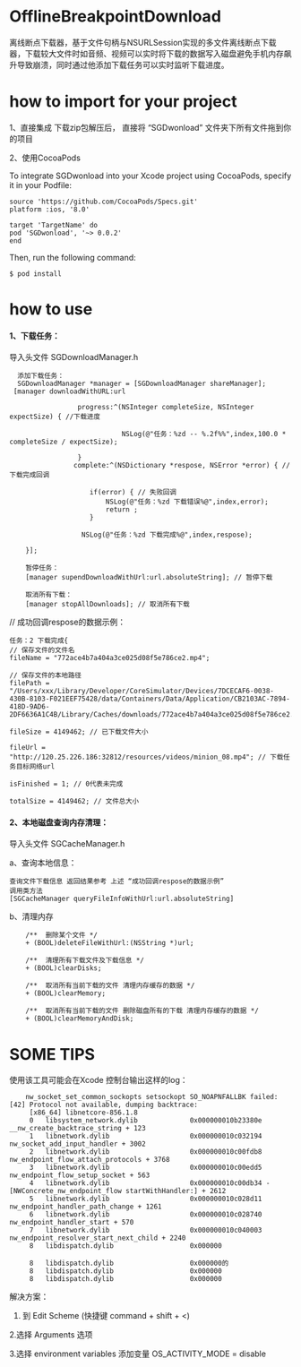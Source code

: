 # OfflineBreakpointDownload 
离线断点下载器，基于文件句柄与NSURLSession实现的多文件离线断点下载器，下载较大文件时如音频、视频可以实时将下载的数据写入磁盘避免手机内存飙升导致崩溃，同时通过他添加下载任务可以实时监听下载进度。

# how to import for your project

  1、直接集成 下载zip包解压后， 直接将 “SGDwonload” 文件夹下所有文件拖到你的项目
  
  2、使用CocoaPods
  
 To integrate SGDwonload into your Xcode project using CocoaPods, specify it in your Podfile:

	source 'https://github.com/CocoaPods/Specs.git'
	platform :ios, '8.0'
	
	target 'TargetName' do
	pod 'SGDwonload', '~> 0.0.2'
	end
Then, run the following command:

	$ pod install


# how to use

#### 1、下载任务：

导入头文件 SGDownloadManager.h
    
	  添加下载任务：
	  SGDownloadManager *manager = [SGDownloadManager shareManager];
     [manager downloadWithURL:url
    
                     progress:^(NSInteger completeSize, NSInteger expectSize) { //下载进度
            
                                NSLog(@"任务：%zd -- %.2f%%",index,100.0 * completeSize / expectSize);
            
                     }
                    complete:^(NSDictionary *respose, NSError *error) { // 下载完成回调
      
                        if(error) { // 失败回调
                            NSLog(@"任务：%zd 下载错误%@",index,error);
                            return ;
                 		}
                    
                      NSLog(@"任务：%zd 下载完成%@",index,respose);

        }];
        
        暂停任务：
        [manager supendDownloadWithUrl:url.absoluteString]; // 暂停下载
        
        取消所有下载：
        [manager stopAllDownloads]; // 取消所有下载
        
  // 成功回调respose的数据示例：
    		
    任务：2 下载完成{
    // 保存文件的文件名
    fileName = "772ace4b7a404a3ce025d08f5e786ce2.mp4"; 
    
    // 保存文件的本地路径
    filePath = "/Users/xxx/Library/Developer/CoreSimulator/Devices/7DCECAF6-0038-430B-8103-F021EEF75428/data/Containers/Data/Application/CB2103AC-7894-418D-9AD6-2DF6636A1C4B/Library/Caches/downloads/772ace4b7a404a3ce025d08f5e786ce2.mp4";
   
    fileSize = 4149462; // 已下载文件大小
   
    fileUrl = "http://120.25.226.186:32812/resources/videos/minion_08.mp4"; // 下载任务目标网络url
   
    isFinished = 1; // 0代表未完成
   
    totalSize = 4149462; // 文件总大小
    
#### 2、本地磁盘查询内存清理：
导入头文件 SGCacheManager.h

a、查询本地信息：

	查询文件下载信息 返回结果参考 上述 “成功回调respose的数据示例”
	调用类方法
	[SGCacheManager queryFileInfoWithUrl:url.absoluteString]

b、清理内存

		/**  删除某个文件 */
		+ (BOOL)deleteFileWithUrl:(NSString *)url;

		/**  清理所有下载文件及下载信息 */
		+ (BOOL)clearDisks;
		
		/**  取消所有当前下载的文件 清理内存缓存的数据 */
		+ (BOOL)clearMemory;
		
		/**  取消所有当前下载的文件 删除磁盘所有的下载 清理内存缓存的数据 */
		+ (BOOL)clearMemoryAndDisk;


# SOME TIPS

使用该工具可能会在Xcode 控制台输出这样的log：
				
		nw_socket_set_common_sockopts setsockopt SO_NOAPNFALLBK failed: [42] Protocol not available, dumping backtrace:
		 [x86_64] libnetcore-856.1.8
		 0   libsystem_network.dylib             0x000000010b23380e __nw_create_backtrace_string + 123
		 1   libnetwork.dylib                    0x000000010c032194 nw_socket_add_input_handler + 3002
		 2   libnetwork.dylib                    0x000000010c00fdb8 nw_endpoint_flow_attach_protocols + 3768
		 3   libnetwork.dylib                    0x000000010c00edd5 nw_endpoint_flow_setup_socket + 563
		 4   libnetwork.dylib                    0x000000010c00db34 -[NWConcrete_nw_endpoint_flow startWithHandler:] + 2612
		 5   libnetwork.dylib                    0x000000010c028d11 nw_endpoint_handler_path_change + 1261
		 6   libnetwork.dylib                    0x000000010c028740 nw_endpoint_handler_start + 570
		 7   libnetwork.dylib                    0x000000010c040003 nw_endpoint_resolver_start_next_child + 2240
		 8   libdispatch.dylib                   0x000000
		
		 8   libdispatch.dylib                   0x000000的
		 8   libdispatch.dylib                   0x000000
		 8   libdispatch.dylib                   0x000000
 
 解决方案：
 1. 到 Edit Scheme (快捷键 command + shift + <)
 
 2.选择 Arguments 选项
 
 3.选择 environment variables 添加变量 OS_ACTIVITY_MODE = disable

 


